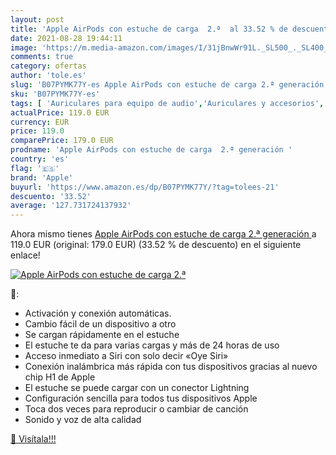 ```yaml
---
layout: post
title: 'Apple AirPods con estuche de carga  2.ª  al 33.52 % de descuento'
date: 2021-08-28 19:44:11
image: 'https://m.media-amazon.com/images/I/31jBnwWr91L._SL500_._SL400_.jpg'
comments: true
category: ofertas
author: 'tole.es'
slug: 'B07PYMK77Y-es Apple AirPods con estuche de carga 2.ª generación'
sku: 'B07PYMK77Y-es'
tags: [ 'Auriculares para equipo de audio','Auriculares y accesorios','Electrónica','apple', ]
actualPrice: 119.0 EUR
currency: EUR
price: 119.0
comparePrice: 179.0 EUR
prodname: 'Apple AirPods con estuche de carga  2.ª generación '
country: 'es'
flag: '🇪🇸'
brand: 'Apple'
buyurl: 'https://www.amazon.es/dp/B07PYMK77Y/?tag=tolees-21'
descuento: '33.52'
average: '127.731724137932'
---
```


Ahora mismo tienes [Apple AirPods con estuche de carga  2.ª generación ](https://www.amazon.es/dp/B07PYMK77Y/?tag=tolees-21) a 119.0 EUR (original: 179.0 EUR) (33.52 %  de descuento) en el siguiente enlace!

[![Apple AirPods con estuche de carga  2.ª ](https://m.media-amazon.com/images/I/31jBnwWr91L._SL500_._SL400_.jpg)](https://www.amazon.es/dp/B07PYMK77Y/?tag=tolees-21)

🔎:

- Activación y conexión automáticas.
- Cambio fácil de un dispositivo a otro
- Se cargan rápidamente en el estuche
- El estuche te da para varias cargas y más de 24 horas de uso
- Acceso inmediato a Siri con solo decir «Oye Siri»
- Conexión inalámbrica más rápida con tus dispositivos gracias al nuevo chip H1 de Apple
- El estuche se puede cargar con un conector Lightning
- Configuración sencilla para todos tus dispositivos Apple
- Toca dos veces para reproducir o cambiar de canción
- Sonido y voz de alta calidad

[🛒 Visítala!!!](https://www.amazon.es/dp/B07PYMK77Y/?tag=tolees-21)
